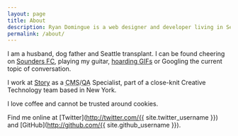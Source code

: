 ```yaml
---
layout: page
title: About
description: Ryan Domingue is a web designer and developer living in Seattle, Washington
permalink: /about/
---
```


I am a husband, dog father and Seattle transplant. I can be found cheering on [Sounders FC](http://soundersfc.com), playing my guitar, [hoarding GIFs](http://jif.io) or Googling the current topic of conversation.

I work at [Story](http://storyworldwide.com/) as a <abbr title="Content Management System">CMS</abbr>/<abbr title="Quality Assurance">QA</abbr> Specialist, part of a close-knit Creative Technology team based in New York.

I love coffee and cannot be trusted around cookies.

Find me online at [Twitter](http://twitter.com/{{ site.twitter_username }}) and [GitHub](http://github.com/{{ site.github_username }}).
